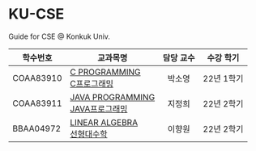 # KU-CSE
Guide for CSE @ Konkuk Univ.

| 학수번호    | 교과목명                                         | 담당 교수 |수강 학기   |
| --------- | --------------------------------------------- | :---------: | -------- |
| COAA83910 | [C PROGRAMMING<br>C프로그래밍](/COAA83910%20C%20PROGRAMMING) | 박소영 | 22년 1학기 |
| COAA83911 | [JAVA PROGRAMMING<br>JAVA프로그래밍](/COAA83911%20JAVA%20PROGRAMMING) | 지정희 | 22년 2학기 |
| BBAA04972 | [LINEAR ALGEBRA<br>선형대수학](/BBAA04972%20LINEAR%20ALGEBRA) | 이향원 | 22년 2학기 |